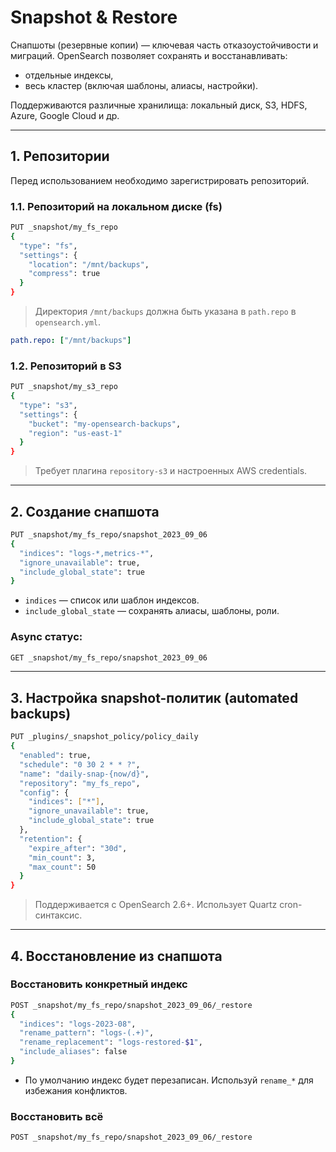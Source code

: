 # Snapshot & Restore

Снапшоты (резервные копии) — ключевая часть отказоустойчивости и миграций. OpenSearch позволяет сохранять и восстанавливать:

* отдельные индексы,
* весь кластер (включая шаблоны, алиасы, настройки).

Поддерживаются различные хранилища: локальный диск, S3, HDFS, Azure, Google Cloud и др.

---

## 1. Репозитории

Перед использованием необходимо зарегистрировать репозиторий.

### 1.1. Репозиторий на локальном диске (fs)

```bash
PUT _snapshot/my_fs_repo
{
  "type": "fs",
  "settings": {
    "location": "/mnt/backups",
    "compress": true
  }
}
```

> Директория `/mnt/backups` должна быть указана в `path.repo` в `opensearch.yml`.

```yaml
path.repo: ["/mnt/backups"]
```

### 1.2. Репозиторий в S3

```bash
PUT _snapshot/my_s3_repo
{
  "type": "s3",
  "settings": {
    "bucket": "my-opensearch-backups",
    "region": "us-east-1"
  }
}
```

> Требует плагина `repository-s3` и настроенных AWS credentials.

---

## 2. Создание снапшота

```bash
PUT _snapshot/my_fs_repo/snapshot_2023_09_06
{
  "indices": "logs-*,metrics-*",
  "ignore_unavailable": true,
  "include_global_state": true
}
```

* `indices` — список или шаблон индексов.
* `include_global_state` — сохранять алиасы, шаблоны, роли.

### Async статус:

```bash
GET _snapshot/my_fs_repo/snapshot_2023_09_06
```

---

## 3. Настройка snapshot-политик (automated backups)

```bash
PUT _plugins/_snapshot_policy/policy_daily
{
  "enabled": true,
  "schedule": "0 30 2 * * ?",  
  "name": "daily-snap-{now/d}",
  "repository": "my_fs_repo",
  "config": {
    "indices": ["*"],
    "ignore_unavailable": true,
    "include_global_state": true
  },
  "retention": {
    "expire_after": "30d",
    "min_count": 3,
    "max_count": 50
  }
}
```

> Поддерживается с OpenSearch 2.6+. Использует Quartz cron-синтаксис.

---

## 4. Восстановление из снапшота

### Восстановить конкретный индекс

```bash
POST _snapshot/my_fs_repo/snapshot_2023_09_06/_restore
{
  "indices": "logs-2023-08",
  "rename_pattern": "logs-(.+)",
  "rename_replacement": "logs-restored-$1",
  "include_aliases": false
}
```

* По умолчанию индекс будет перезаписан. Используй `rename_*` для избежания конфликтов.

### Восстановить всё

```bash
POST _snapshot/my_fs_repo/snapshot_2023_09_06/_restore
```